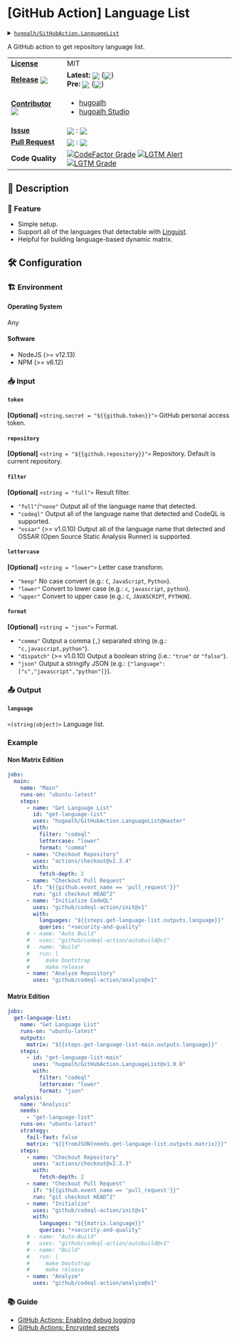# \[GitHub Action\] Language List

<details>
  <summary><a href="https://github.com/hugoalh/GitHubAction.LanguageList"><code>hugoalh/GitHubAction.LanguageList</code></a></summary>
  <img align="center" alt="GitHub Language Count" src="https://img.shields.io/github/languages/count/hugoalh/GitHubAction.LanguageList?logo=github&logoColor=ffffff&style=flat-square" />
  <img align="center" alt="GitHub Top Langauge" src="https://img.shields.io/github/languages/top/hugoalh/GitHubAction.LanguageList?logo=github&logoColor=ffffff&style=flat-square" />
  <img align="center" alt="GitHub Repo Size" src="https://img.shields.io/github/repo-size/hugoalh/GitHubAction.LanguageList?logo=github&logoColor=ffffff&style=flat-square" />
  <img align="center" alt="GitHub Code Size" src="https://img.shields.io/github/languages/code-size/hugoalh/GitHubAction.LanguageList?logo=github&logoColor=ffffff&style=flat-square" />
  <img align="center" alt="GitHub Watcher" src="https://img.shields.io/github/watchers/hugoalh/GitHubAction.LanguageList?logo=github&logoColor=ffffff&style=flat-square" />
  <img align="center" alt="GitHub Star" src="https://img.shields.io/github/stars/hugoalh/GitHubAction.LanguageList?logo=github&logoColor=ffffff&style=flat-square" />
  <img align="center" alt="GitHub Fork" src="https://img.shields.io/github/forks/hugoalh/GitHubAction.LanguageList?logo=github&logoColor=ffffff&style=flat-square" />
</details>

A GitHub action to get repository language list.

<table>
  <tr>
    <td><a href="./LICENSE.md"><b>License</b></a></td>
    <td>MIT</td>
  </tr>
  <tr>
    <td><a href="https://github.com/hugoalh/GitHubAction.LanguageList/releases"><b>Release</b></a> <img align="center" src="https://img.shields.io/github/downloads/hugoalh/GitHubAction.LanguageList/total?label=%20&style=flat-square" /></td>
    <td>
      <b>Latest:</b> <img align="center" src="https://img.shields.io/github/release/hugoalh/GitHubAction.LanguageList?sort=semver&label=%20&style=flat-square" /> (<img align="center" src="https://img.shields.io/github/release-date/hugoalh/GitHubAction.LanguageList?label=%20&style=flat-square" />)<br />
      <b>Pre:</b> <img align="center" src="https://img.shields.io/github/release/hugoalh/GitHubAction.LanguageList?include_prereleases&sort=semver&label=%20&style=flat-square" /> (<img align="center" src="https://img.shields.io/github/release-date-pre/hugoalh/GitHubAction.LanguageList?label=%20&style=flat-square" />)
    </td>
  </tr>
  <tr>
    <td><a href="https://github.com/hugoalh/GitHubAction.LanguageList/graphs/contributors"><b>Contributor</b></a> <img align="center" src="https://img.shields.io/github/contributors/hugoalh/GitHubAction.LanguageList?label=%20&style=flat-square" /></td>
    <td><ul>
        <li><a href="https://github.com/hugoalh">hugoalh</a></li>
        <li><a href="https://github.com/hugoalh-studio">hugoalh Studio</a></li>
    </ul></td>
  </tr>
  <tr>
    <td><a href="https://github.com/hugoalh/GitHubAction.LanguageList/issues?q=is%3Aissue"><b>Issue</b></a></td>
    <td><img align="center" src="https://img.shields.io/github/issues-raw/hugoalh/GitHubAction.LanguageList?label=%20&style=flat-square" /> : <img align="center" src="https://img.shields.io/github/issues-closed-raw/hugoalh/GitHubAction.LanguageList?label=%20&style=flat-square" /></td>
  </tr>
  <tr>
    <td><a href="https://github.com/hugoalh/GitHubAction.LanguageList/pulls?q=is%3Apr"><b>Pull Request</b></a></td>
    <td><img align="center" src="https://img.shields.io/github/issues-pr-raw/hugoalh/GitHubAction.LanguageList?label=%20&style=flat-square" /> : <img align="center" src="https://img.shields.io/github/issues-pr-closed-raw/hugoalh/GitHubAction.LanguageList?label=%20&style=flat-square" /></td>
  </tr>
  <tr>
    <td><b>Code Quality</b></td>
    <td>
      <a href="https://www.codefactor.io/repository/github/hugoalh/githubaction.languagelist"><img align="center" alt="CodeFactor Grade" src="https://img.shields.io/codefactor/grade/github/hugoalh/GitHubAction.LanguageList?logo=codefactor&logoColor=ffffff&style=flat-square" /></a>
      <a href="https://lgtm.com/projects/g/hugoalh/GitHubAction.LanguageList/alerts"><img align="center" alt="LGTM Alert" src="https://img.shields.io/lgtm/alerts/g/hugoalh/GitHubAction.LanguageList?label=%20&logo=lgtm&logoColor=ffffff&style=flat-square" /></a>
      <a href="https://lgtm.com/projects/g/hugoalh/GitHubAction.LanguageList/context:javascript"><img align="center" alt="LGTM Grade" src="https://img.shields.io/lgtm/grade/javascript/g/hugoalh/GitHubAction.LanguageList?logo=lgtm&logoColor=ffffff&style=flat-square" /></a>
    </td>
  </tr>
</table>

## 📜 Description

### 🌟 Feature

- Simple setup.
- Support all of the languages that detectable with [Linguist](https://github.com/github/linguist).
- Helpful for building language-based dynamic matrix.

## 🛠 Configuration

### 🏗 Environment

#### Operating System

Any

#### Software

- NodeJS (>= v12.13)
- NPM (>= v6.12)

### 📥 Input

#### `token`

**\[Optional\]** `<string.secret = "${{github.token}}">` GitHub personal access token.

#### `repository`

**\[Optional\]** `<string = "${{github.repository}}">` Repository. Default is current repository.

#### `filter`

**\[Optional\]** `<string = "full">` Result filter.
- `"full"`/`"none"` Output all of the language name that detected.
- `"codeql"` Output all of the language name that detected and CodeQL is supported.
- `"ossar"` (>= v1.0.10) Output all of the language name that detected and OSSAR (Open Source Static Analysis Runner) is supported.

#### `lettercase`

**\[Optional\]** `<string = "lower">` Letter case transform.
- `"keep"` No case convert  (e.g.: `C`, `JavaScript`, `Python`).
- `"lower"` Convert to lower case (e.g.: `c`, `javascript`, `python`).
- `"upper"` Convert to upper case (e.g.: `C`, `JAVASCRIPT`, `PYTHON`).

#### `format`

**\[Optional\]** `<string = "json">` Format.
- `"comma"` Output a comma (`,`) separated string (e.g.: `"c,javascript,python"`).
- `"dispatch"` (>= v1.0.10) Output a boolean string (i.e.: `"true"` or `"false"`).
- `"json"` Output a stringify JSON (e.g.: `{"language":["c","javascript","python"]}`).

### 📤 Output

#### `language`

`<(string|object)>` Language list.

### Example

#### Non Matrix Edition

```yml
jobs:
  main:
    name: "Main"
    runs-on: "ubuntu-latest"
    steps:
      - name: "Get Language List"
        id: "get-language-list"
        uses: "hugoalh/GitHubAction.LanguageList@master"
        with:
          filter: "codeql"
          lettercase: "lower"
          format: "comma"
      - name: "Checkout Repository"
        uses: "actions/checkout@v2.3.4"
        with:
          fetch-depth: 2
      - name: "Checkout Pull Request"
        if: "${{github.event_name == 'pull_request'}}"
        run: "git checkout HEAD^2"
      - name: "Initialize CodeQL"
        uses: "github/codeql-action/init@v1"
        with:
          languages: "${{steps.get-language-list.outputs.language}}"
          queries: "+security-and-quality"
      # - name: "Auto Build"
      #   uses: "github/codeql-action/autobuild@v1"
      # - name: "Build"
      #   run: |
      #     make bootstrap
      #     make release
      - name: "Analyze Repository"
        uses: "github/codeql-action/analyze@v1"
```

#### Matrix Edition

```yml
jobs:
  get-language-list:
    name: "Get Language List"
    runs-on: "ubuntu-latest"
    outputs:
      matrix: "${{steps.get-language-list-main.outputs.language}}"
    steps:
      - id: "get-language-list-main"
        uses: "hugoalh/GitHubAction.LanguageList@v1.0.0"
        with:
          filter: "codeql"
          lettercase: "lower"
          format: "json"
  analysis:
    name: "Analysis"
    needs:
      - "get-language-list"
    runs-on: "ubuntu-latest"
    strategy:
      fail-fast: false
      matrix: "${{fromJSON(needs.get-language-list.outputs.matrix)}}"
    steps:
      - name: "Checkout Repository"
        uses: "actions/checkout@v2.3.3"
        with:
          fetch-depth: 2
      - name: "Checkout Pull Request"
        if: "${{github.event_name == 'pull_request'}}"
        run: "git checkout HEAD^2"
      - name: "Initialize"
        uses: "github/codeql-action/init@v1"
        with:
          languages: "${{matrix.language}}"
          queries: "+security-and-quality"
      # - name: "Auto-Build"
      #   uses: "github/codeql-action/autobuild@v1"
      # - name: "Build"
      #   run: |
      #     make bootstrap
      #     make release
      - name: "Analyze"
        uses: "github/codeql-action/analyze@v1"
```

### 📚 Guide

- [GitHub Actions: Enabling debug logging](https://docs.github.com/en/free-pro-team@latest/actions/managing-workflow-runs/enabling-debug-logging)
- [GitHub Actions: Encrypted secrets](https://docs.github.com/en/free-pro-team@latest/actions/reference/encrypted-secrets)
